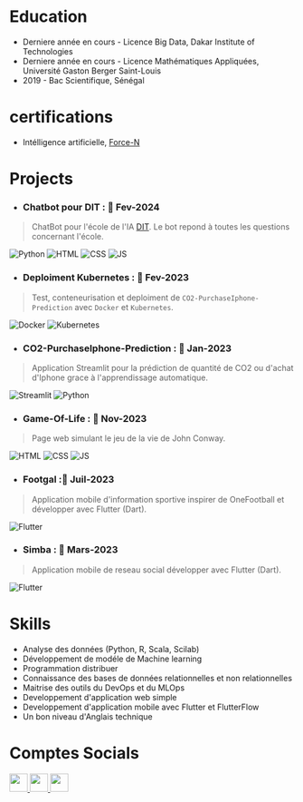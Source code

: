 # Education

- Derniere année en cours - Licence Big Data, Dakar Institute of Technologies
- Derniere année en cours - Licence Mathématiques Appliquées, Université Gaston Berger Saint-Louis
- 2019 - Bac Scientifique, Sénégal

# certifications
- Intélligence artificielle, [Force-N](https://formation.force-n.sn/)

# Projects 

- ### Chatbot pour DIT : 📅 Fev-2024
> ChatBot pour l'école de l'IA [DIT](https://dit.sn/). Le bot repond à toutes les questions concernant l'école.

![Python](https://img.shields.io/badge/python-%23777BB4.svg?style=for-the-badge&logo=python&logoColor=white)
![HTML](https://img.shields.io/badge/html-%231A1918.svg?style=for-the-badge&logo=html&logoColor=white)
![CSS](https://img.shields.io/badge/css-%23326ce5.svg?style=for-the-badge&logo=css&logoColor=white)
![JS](https://img.shields.io/badge/javascript-%23DD0031.svg?style=for-the-badge&logo=javascript&logoColor=white)

- ### Deploiment Kubernetes : 📅 Fev-2023
> Test, conteneurisation et deploiment de `CO2-PurchaseIphone-Prediction` avec `Docker` et `Kubernetes`.

![Docker](https://img.shields.io/badge/docker-%230db7ed.svg?style=for-the-badge&logo=docker&logoColor=white)
![Kubernetes](https://img.shields.io/badge/kubernetes-%23326ce5.svg?style=for-the-badge&logo=kubernetes&logoColor=white)

- ### CO2-PurchaseIphone-Prediction : 📅 Jan-2023
> Application Streamlit pour la prédiction de quantité de CO2 ou d'achat d'Iphone grace à l'apprendissage automatique.

![Streamlit](https://img.shields.io/badge/streamlit-%23326ce5.svg?style=for-the-badge&logo=streamlit&logoColor=white)
![Python](https://img.shields.io/badge/python-%23777BB4.svg?style=for-the-badge&logo=python&logoColor=white)

- ### Game-Of-Life : 📅 Nov-2023
> Page web simulant le jeu de la vie de John Conway.

![HTML](https://img.shields.io/badge/html-%231A1918.svg?style=for-the-badge&logo=html&logoColor=white)
![CSS](https://img.shields.io/badge/css-%23326ce5.svg?style=for-the-badge&logo=css&logoColor=white)
![JS](https://img.shields.io/badge/javascript-%23DD0031.svg?style=for-the-badge&logo=javascript&logoColor=white)

- ### Footgal :📅 Juil-2023
> Application mobile d'information sportive inspirer de OneFootball et développer avec Flutter (Dart).

![Flutter](https://img.shields.io/badge/flutter-%23ED8B00.svg?style=for-the-badge&logo=flutter&logoColor=white)

- ### Simba : 📅 Mars-2023
> Application mobile de reseau social développer avec Flutter (Dart).

![Flutter](https://img.shields.io/badge/flutter-%23ED8B00.svg?style=for-the-badge&logo=flutter&logoColor=white)

# Skills

- Analyse des données (Python, R, Scala, Scilab)
- Développement de modéle de Machine learning
- Programmation distribuer
- Connaissance des bases de données relationnelles et non relationnelles
- Maitrise des outils du DevOps et du MLOps
- Developpement d'application web simple
- Developpement d'application mobile avec Flutter et FlutterFlow
- Un bon niveau d'Anglais technique


# Comptes Socials

<p align="left">
<a href="https://github.com/NandoDP" target="_blank" rel="noreferrer"><img src="https://raw.githubusercontent.com/danielcranney/readme-generator/main/public/icons/socials/github.svg" width="32" height="32" />
</a>
<a href="https://twitter.com/SanePatron" target="_blank" rel="noreferrer"><img src="https://raw.githubusercontent.com/danielcranney/readme-generator/main/public/icons/socials/twitter.svg" width="32" height="32" />
</a>
<a href="https://www.linkedin.com/in/maodo-diop-282aa8269" target="_blank" rel="noreferrer"><img src="https://raw.githubusercontent.com/danielcranney/readme-generator/main/public/icons/socials/linkedin.svg" width="32" height="32" /></a>
</p>
